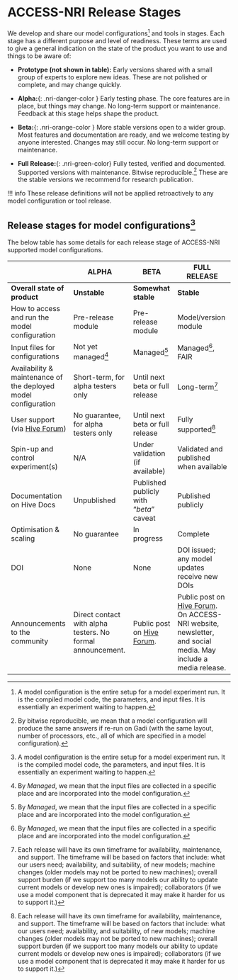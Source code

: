 
[Hive Forum]: https://forum.access-hive.org.au
# ACCESS-NRI Release Stages

We develop and share our model configurations[^1] and tools in stages. Each stage has a different purpose and level of readiness. These terms are used to give a general indication on the state of the product you want to use and things to be aware of:
<!-- color text like table -->
- **Prototype (not shown in table):**  Early versions shared with a small group of experts to explore new ideas. These are not polished or complete, and may change quickly. 

- **Alpha:**{: .nri-danger-color } Early testing phase. The core features are in place, but things may change. No long-term support or maintenance. Feedback at this stage helps shape the product.

- **Beta:**{: .nri-orange-color } More stable versions open to a wider group. Most features and documentation are ready, and we welcome testing by anyone interested. Changes may still occur. No long-term support or maintenance.

- **Full Release:**{: .nri-green-color} Fully tested, verified and documented. Supported versions with maintenance. Bitwise reproducible.[^2] These are the stable versions we recommend for research publication. 

!!! info
    These release definitions will not be applied retroactively to any model configuration or tool release.

## Release stages for model configurations[^1]
The below table has some details for each release stage of ACCESS-NRI supported model configurations.

<div class="release-table" markdown>

|   | ALPHA | BETA | FULL RELEASE |
|---| ----- | ---- | ------- |
|**Overall state of product**|**Unstable**|**Somewhat stable**|**Stable**|
|How to access and run the model configuration| Pre-release module | Pre-release module | Model/version module|
|Input files for configurations | Not yet managed[^3] | Managed[^3] | Managed[^3], FAIR |
|Availability & maintenance of the deployed model configuration | Short-term, for alpha testers only | Until next beta or full release | Long-term[^4] |
|User support (via [Hive Forum]) |No guarantee, for alpha testers only |Until next beta or full release |Fully supported[^4]|
|Spin-up and control experiment(s) |N/A |Under validation (if available) |Validated and published when available |
|Documentation on Hive Docs |Unpublished |Published publicly with “*beta*” caveat |Published publicly|
|Optimisation & scaling |No guarantee |In progress |Complete |
|DOI |None |None |DOI issued; any model updates receive new DOIs |
|Announcements to the community |Direct contact with alpha testers. No formal announcement. |Public post on [Hive Forum]. |Public post on [Hive Forum]. On ACCESS-NRI website, newsletter, and social media. May include a media release.|
</div>

[^1]: A model configuration is the entire setup for a model experiment run. It is the compiled model code, the parameters, and input files. It is essentially an experiment waiting to happen.
[^2]: By bitwise reproducible, we mean that a model configuration will produce the same answers if re-run on Gadi (with the same layout, number of processors, etc., all of which are specified in a model configuration).
[^3]: By *Managed*, we mean that the input files are collected in a specific place and are incorporated into the model configuration.
[^4]: Each release will have its own timeframe for availability, maintenance, and support. The timeframe will be based on factors that include: what our users need; availability, and suitability, of new models; machine changes (older models may not be ported to new machines); overall support burden (if we support too many models our ability to update current models or develop new ones is impaired); collaborators (if we use a model component that is deprecated it may make it harder for us to support it.)
 <!-- make footnote without dot points -->